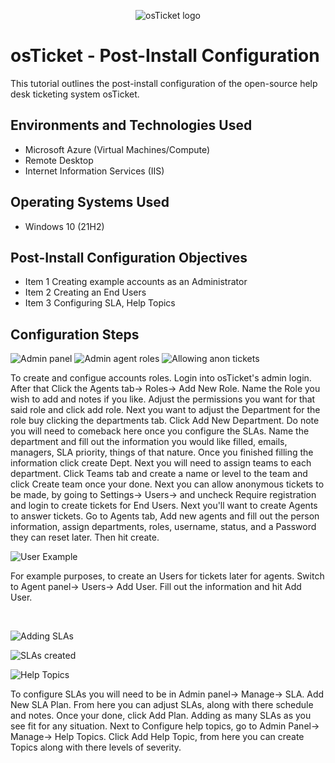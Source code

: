 <p align="center">
<img src="https://i.imgur.com/Clzj7Xs.png" alt="osTicket logo"/>
</p>

<h1>osTicket - Post-Install Configuration</h1>
This tutorial outlines the post-install configuration of the open-source help desk ticketing system osTicket.<br />


<h2>Environments and Technologies Used</h2>

- Microsoft Azure (Virtual Machines/Compute)
- Remote Desktop
- Internet Information Services (IIS)

<h2>Operating Systems Used </h2>

- Windows 10</b> (21H2)

<h2>Post-Install Configuration Objectives</h2>

- Item 1
  Creating example accounts as an Administrator
- Item 2
  Creating an End Users
- Item 3
  Configuring SLA, Help Topics
  

<h2>Configuration Steps</h2>

<p>

![Admin panel](https://github.com/Onstarva/post-install-config/assets/166679644/97359367-9d54-4910-94e0-a329967e0076)
![Admin agent roles](https://github.com/Onstarva/post-install-config/assets/166679644/9aa0c8ec-4c25-4bad-a60c-cd75e0582727)
![Allowing anon tickets](https://github.com/Onstarva/post-install-config/assets/166679644/8036d5d5-6b71-4b9a-9e05-dcd475d3896b)

</p>
<p>
To create and configue accounts roles. Login into osTicket's admin login. After that Click the Agents tab-> Roles-> Add New Role. Name the Role you wish to add and notes if you like. Adjust the permissions you want for that said role and click add role. Next you want to adjust the Department for the role buy clicking the departments tab. Click Add New Department. Do note you will need to comeback here once you configure the SLAs. Name the department and fill out the information you would like filled, emails, managers, SLA priority, things of that nature. Once you finished filling the information click create Dept. Next you will need to assign teams to each department. Click Teams tab and create a name or level to the team and click Create team once your done. Next you can allow anonymous tickets to be made, by going to Settings-> Users-> and uncheck Require registration and login to create tickets for End Users. Next you'll want to create Agents to answer tickets. Go to Agents tab, Add new agents and fill out the person information, assign departments, roles, username, status, and a Password they can reset later. Then hit create.   
<br />

<p>

![User Example](https://github.com/Onstarva/post-install-config/assets/166679644/fea67b8e-cb8f-482a-a34b-6302b02739ec)

</p>
<p>
For example purposes, to create an Users for tickets later for agents. Switch to Agent panel-> Users-> Add User. Fill out the information and hit Add User.
</p>
<br />

<p>

![Adding SLAs](https://github.com/Onstarva/post-install-config/assets/166679644/40965ad2-72c0-456b-9fa5-ff195180120a)

![SLAs created](https://github.com/Onstarva/post-install-config/assets/166679644/b10c2239-857e-4163-ade7-ec92e075bf1b)

![Help Topics](https://github.com/Onstarva/post-install-config/assets/166679644/f9f2067e-7c7a-47fe-a71a-cc9fad46fb38)


</p>
<p>
To configure SLAs you will need to be in Admin panel-> Manage-> SLA. Add New SLA Plan. From here you can adjust SLAs, along with there schedule and notes. Once your done, click Add Plan. Adding as many SLAs as you see fit for any situation. Next to Configure help topics, go to Admin Panel-> Manage-> Help Topics. Click Add Help Topic, from here you can create Topics along with there levels of severity.
</p>
<br />
